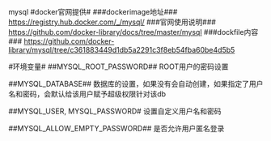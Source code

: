 mysql
#docker官网提供#
###dockerimage地址###
https://registry.hub.docker.com/_/mysql/
###官网使用说明###
https://github.com/docker-library/docs/tree/master/mysql
###dockfile内容###
https://github.com/docker-library/mysql/tree/c361883449d1db5a2291c3f8eb54fba60be4d5b5

#环境变量#
##MYSQL_ROOT_PASSWORD##
ROOT用户的密码设置

##MYSQL_DATABASE##
数据库的设置，如果没有会自动创建，如果指定了用户名和密码，会默认给该用户赋予超级权限针对该db

##MYSQL_USER, MYSQL_PASSWORD#
设置自定义用户名和密码


##MYSQL_ALLOW_EMPTY_PASSWORD##
是否允许用户匿名登录
